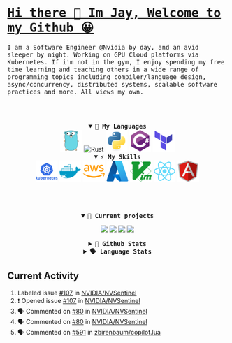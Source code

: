 
<b> <u>
  <h1> <samp>
      Hi there 👋 Im Jay, Welcome to my Github 😀 
    </samp>
  </h1>
</u> </b>
<p>
  <samp>
   I am a Software Engineer @Nvidia by day, and an avid sleeper by night. Working on GPU Cloud platforms via Kubernetes. If i'm not in the gym, I enjoy spending my free time learning and teaching others in a wide range of programming topics including compiler/language design, async/concurrency, distributed systems, scalable software practices and more. All views my own.
    <br><br>
  </samp>
 </p>
<br> 
<p align="center">
  <details align="center" open>
    <summary><samp><b> 🚀 My Languages </b> </samp> </summary>
  <img src = 'https://github.com/devicons/devicon/blob/master/icons/go/go-original.svg' alt='ts' width='50'/>
  <img src = 'https://rustacean.net/assets/rustacean-flat-noshadow.svg' alt='Rust' width='50'/>
  <img src = 'https://github.com/devicons/devicon/blob/master/icons/python/python-original.svg' alt='Python' width='50'/>
  <img src = 'https://github.com/devicons/devicon/blob/master/icons/csharp/csharp-original.svg' alt='C#' width='50'/>
  <img src = 'https://github.com/devicons/devicon/blob/master/icons/terraform/terraform-original.svg' alt='Terraform' width='50'/>
  </details>
    <details align="center" open>
    <summary><samp> <b>⚡️ My Skills </b> </samp> </summary>
  <img src = 'https://github.com/devicons/devicon/blob/master/icons/kubernetes/kubernetes-plain-wordmark.svg' alt='Kubernetes' width='50'/>
  <img src = 'https://github.com/devicons/devicon/blob/master/icons/docker/docker-plain.svg' alt='Docker' width='50'/>
  <img src = 'https://github.com/devicons/devicon/blob/master/icons/amazonwebservices/amazonwebservices-plain-wordmark.svg' alt='AWS' width='50'/>
  <img src = 'https://github.com/devicons/devicon/blob/master/icons/azure/azure-original.svg' alt='Azure' width='50'/>
  <img src = 'https://github.com/devicons/devicon/blob/master/icons/vim/vim-plain.svg' alt='Vim' width='50'/>
  <img src = 'https://github.com/devicons/devicon/blob/master/icons/react/react-original.svg' alt='Vue' width='50'/>
  <img src = 'https://github.com/devicons/devicon/blob/master/icons/angularjs/angularjs-original.svg' alt='Angular' width='50'/>
  </details>
</p>
<br>
<br>
<br>
<details align="center" open>
    <summary> <b> <samp>🔨 Current projects </samp></b></summary>
  <p>
    <a style="text-decoration: none" align="left" href="https://github.com/Jay-Madden/auto-fix-return.nvim">
        <img src="https://github-readme-stats.vercel.app/api/pin/?username=Jay-Madden&repo=auto-fix-return.nvim&show_owner=true" />
    </a>
    <a style="text-decoration: none" align="left" href="https://github.com/ClemBotProject/ClemBot">
        <img src="https://github-readme-stats.vercel.app/api/pin/?username=ClemBotProject&repo=ClemBot&show_owner=false" />
    </a>
    <a style="text-decoration: none" align="left" href="https://github.com/Jay-Madden/aeris">
        <img src="https://github-readme-stats.vercel.app/api/pin/?username=Jay-Madden&repo=aeris&show_owner=true" />
    </a>
    <a style="text-decoration: none" align="left" href="https://github.com/Jay-Madden/SharpLox">
        <img src="https://github-readme-stats.vercel.app/api/pin/?username=Jay-Madden&repo=SharpLox&show_owner=true" />
    </a>
  </p>
</details>
<details align="center">
  <summary> <b> <samp>🧮 Github Stats </samp></b></summary>
  <p>
    <img src="https://github-readme-stats.vercel.app/api?username=Jay-Madden&count_private=true&show_icons=true&include_all_commits=true">
   </p>
 </details>
 <details align="center">
  <summary> <b> <samp>🗣 Language Stats </samp></b></summary>
  <p>
    <img src="https://github-readme-stats.vercel.app/api/top-langs/?username=Jay-Madden&hide=TeX&layout=compact">
   </p>
 </details>
 
 ## Current Activity
 
<!--START_SECTION:activity-->
1.  Labeled issue [#107](https://github.com/NVIDIA/NVSentinel/issues/107) in [NVIDIA/NVSentinel](https://github.com/NVIDIA/NVSentinel)
2. ❗ Opened issue [#107](https://github.com/NVIDIA/NVSentinel/issues/107) in [NVIDIA/NVSentinel](https://github.com/NVIDIA/NVSentinel)
3. 🗣 Commented on [#80](https://github.com/NVIDIA/NVSentinel/pull/80#issuecomment-3416810480) in [NVIDIA/NVSentinel](https://github.com/NVIDIA/NVSentinel)
4. 🗣 Commented on [#80](https://github.com/NVIDIA/NVSentinel/pull/80#issuecomment-3416797105) in [NVIDIA/NVSentinel](https://github.com/NVIDIA/NVSentinel)
5. 🗣 Commented on [#591](https://github.com/zbirenbaum/copilot.lua/issues/591#issuecomment-3416330099) in [zbirenbaum/copilot.lua](https://github.com/zbirenbaum/copilot.lua)
<!--END_SECTION:activity-->   

<!--**Jay-Madden/Jay-Madden** is a ✨ _special_ ✨ repository because its `README.md` (this file) appears on your GitHub profile.



- 🔭 I’m currently working on ...
- 🌱 I’m currently learning ...
- 👯 I’m looking to collaborate on ...
- 🤔 I’m looking for help with ...
- 💬 Ask me about ...
- 📫 How to reach me: ...
- 😄 Pronouns: ...
- ⚡ Fun fact: ...
-->

